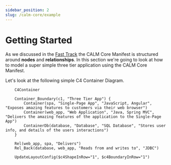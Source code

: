 ```yaml
---
sidebar_position: 2
slug: /calm-core/example
---
```


# Getting Started
As we discussed in the [Fast Track](/#fast-track) the CALM Core Manifest is structured around **nodes** and **relationships**. In this section we're going to look at how to model a super simple three tier application using the CALM Core Manifest.

Let's look at the following simple C4 Container Diagram.

```mermaid
    C4Container
    
    Container_Boundary(c1, "Three Tier App") {
        Container(spa, "Single-Page App", "JavaScript, Angular", "Exposes amazing features to customers via their web browser")
        Container(web_app, "Web Application", "Java, Spring MVC", "Delivers the amazing features of the application to the Single-Page App")
        ContainerDb(database, "Database", "SQL Database", "Stores user info, and details of the users interactions")
    }

    Rel(web_app, spa, "Delivers")
    Rel_Back(database, web_app, "Reads from and writes to", "JDBC")
    
    UpdateLayoutConfig($c4ShapeInRow="1", $c4BoundaryInRow="1")
```